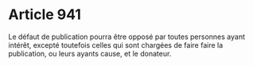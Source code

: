 # Article 941

Le défaut de publication pourra être opposé par toutes personnes ayant intérêt, excepté toutefois celles qui sont chargées de faire faire la publication, ou leurs ayants cause, et le donateur.
